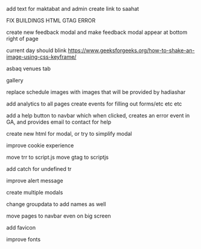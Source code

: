 
add text for maktabat and admin
create link to saahat

FIX BUILDINGS HTML GTAG ERROR

create new feedback modal and
make feedback modal appear at bottom right of page


current day should blink https://www.geeksforgeeks.org/how-to-shake-an-image-using-css-keyframe/

asbaq venues tab

gallery

replace schedule images with images that will be provided by hadiashar

add analytics to all pages
create events for filling out forms/etc etc etc

add a help button to navbar which when clicked, creates an error event in GA, and provides email to contact for help

create new html for modal, or try to simplify modal

improve cookie experience

move trr to script.js
move gtag to scriptjs

add catch for undefined tr

improve alert message

create multiple modals


change groupdata to add names as well

move pages to navbar even on big screen

add favicon

improve fonts